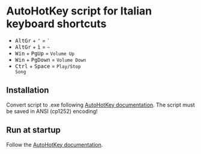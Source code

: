 # AutoHotKey script for Italian keyboard shortcuts

* <kbd>AltGr</kbd> + <kbd>'</kbd> = <code>\`</code>
* <kbd>AltGr</kbd> + <kbd>ì</kbd> = <code>~</code>
* <kbd>Win</kbd> + <kbd>PgUp</kbd> = <code>Volume Up</code>
* <kbd>Win</kbd> + <kbd>PgDown</kbd> = <code>Volume Down</code>
* <kbd>Ctrl</kbd> + <kbd>Space</kbd> = <code>Play/Stop Song</code>

## Installation

Convert script to .exe following [AutoHotKey documentation](https://www.autohotkey.com/docs/Scripts.htm#ahk2exe). The script must be saved in ANSI (cp1252) encoding!

## Run at startup

Follow the [AutoHotKey documentation](https://www.autohotkey.com/docs/FAQ.htm#Startup).
